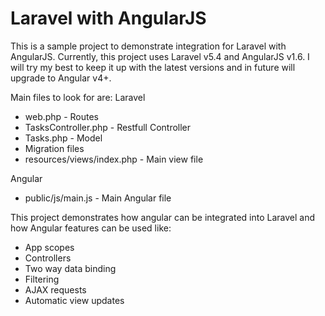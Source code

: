 # Laravel with AngularJS

This is a sample project to demonstrate integration for Laravel with AngularJS. Currently, this project uses Laravel v5.4 and AngularJS v1.6. I will try my best to keep it up with the latest versions and in future will upgrade to Angular v4+.

Main files to look for are:
Laravel
- web.php - Routes
- TasksController.php - Restfull Controller
- Tasks.php - Model
- Migration files
- resources/views/index.php - Main view file

Angular
- public/js/main.js - Main Angular file

This project demonstrates how angular can be integrated into Laravel and how Angular features can be used like:
- App scopes
- Controllers
- Two way data binding
- Filtering
- AJAX requests
- Automatic view updates